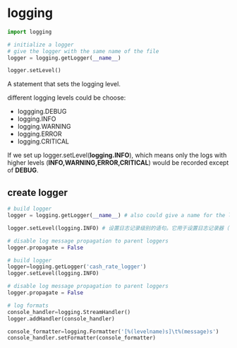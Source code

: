 # logging

```python
import logging
```



```python 
# initialize a logger 
# give the logger with the same name of the file
logger = logging.getLogger(__name__)
```



```python
logger.setLevel()
```

A statement that sets the logging level.

different logging levels could be choose:

* loggging.DEBUG
* logging.INFO
* logging.WARNING
* logging.ERROR
* logging.CRITICAL

If we set up logger.setLevel(**logging.INFO**), which means only the logs with higher levels (**INFO,WARNING,ERROR,CRITICAL**) would be recorded except of **DEBUG**.

## create logger 

```python
# build logger
logger = logging.getLogger(__name__) # also could give a name for the logger: "test_logger"

logger.setLevel(logging.INFO) # 设置日志记录级别的语句。它用于设置日志记录器（logger）对象的级别

# disable log message propagation to parent loggers
logger.propagate = False
```





```python
# build logger
logger=logging.getLogger('cash_rate_logger')
logger.setLevel(logging.INFO)

# disable log message propagation to parent loggers
logger.propagate = False

# log formats
console_handler=logging.StreamHandler()
logger.addHandler(console_handler)

console_formatter=logging.Formatter('[%(levelname)s]\t%(message)s')
console_handler.setFormatter(console_formatter)
```

